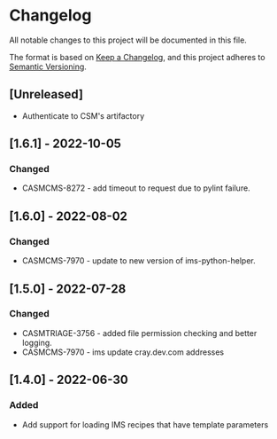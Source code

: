 # Changelog

All notable changes to this project will be documented in this file.

The format is based on [Keep a Changelog](https://keepachangelog.com/en/1.0.0/),
and this project adheres to [Semantic Versioning](https://semver.org/spec/v2.0.0.html).

## [Unreleased]
- Authenticate to CSM's artifactory

## [1.6.1] - 2022-10-05
### Changed
- CASMCMS-8272 - add timeout to request due to pylint failure.

## [1.6.0] - 2022-08-02
### Changed
- CASMCMS-7970 - update to new version of ims-python-helper.

## [1.5.0] - 2022-07-28
### Changed
- CASMTRIAGE-3756 - added file permission checking and better logging.
- CASMCMS-7970 - ims update cray.dev.com addresses

## [1.4.0] - 2022-06-30
### Added
- Add support for loading IMS recipes that have template parameters
